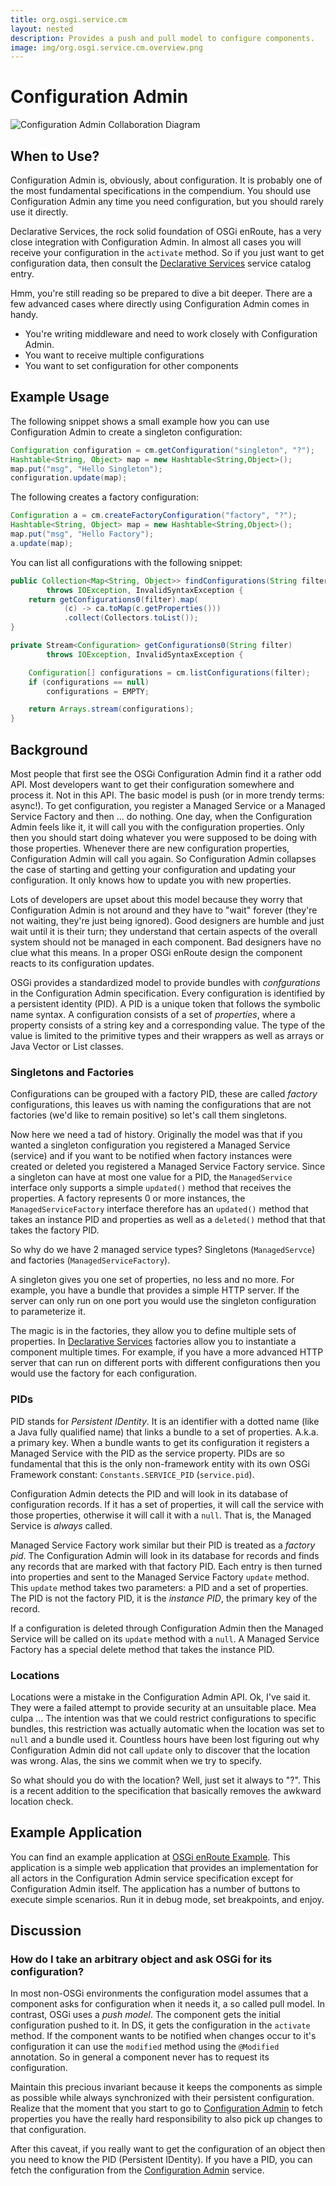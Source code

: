 ```yaml
---
title: org.osgi.service.cm
layout: nested
description: Provides a push and pull model to configure components. 
image: img/org.osgi.service.cm.overview.png
---
```

# Configuration Admin

![Configuration Admin Collaboration Diagram](img/org.osgi.service.cm.overview.png)

## When to Use?

Configuration Admin is, obviously, about configuration. It is probably one of the most fundamental specifications in the compendium. You should use Configuration Admin any time you need configuration, but you should rarely use it directly. 

Declarative Services, the rock solid foundation of OSGi enRoute, has a very close integration with Configuration Admin. In almost all cases you will receive your configuration in the `activate` method. So if you just want to get configuration data, then consult the [Declarative Services][1] service catalog entry. 

Hmm, you're still reading so be prepared to dive a bit deeper. There are a few advanced cases where directly using Configuration Admin comes in handy. 

* You're writing middleware and need to work closely with Configuration Admin.
* You want to receive multiple configurations
* You want to set configuration for other components

## Example Usage

The following snippet shows a small example how you can use Configuration Admin to create a singleton configuration:

```java
Configuration configuration = cm.getConfiguration("singleton", "?");
Hashtable<String, Object> map = new Hashtable<String,Object>();
map.put("msg", "Hello Singleton");
configuration.update(map);
```

The following creates a factory configuration:

```java
Configuration a = cm.createFactoryConfiguration("factory", "?");
Hashtable<String, Object> map = new Hashtable<String,Object>();
map.put("msg", "Hello Factory");
a.update(map);
```

You can list all configurations with the following snippet:

```java
public Collection<Map<String, Object>> findConfigurations(String filter)
		throws IOException, InvalidSyntaxException {
	return getConfigurations0(filter).map(
			(c) -> ca.toMap(c.getProperties()))
			.collect(Collectors.toList());
}

private Stream<Configuration> getConfigurations0(String filter)
		throws IOException, InvalidSyntaxException {

	Configuration[] configurations = cm.listConfigurations(filter);
	if (configurations == null)
		configurations = EMPTY;

	return Arrays.stream(configurations);
}
```

## Background

Most people that first see the OSGi Configuration Admin find it a rather odd API. Most developers want to get their configuration somewhere and process it. Not in this API. The basic model is push (or in more trendy terms: async!). To get configuration, you register a Managed Service or a Managed Service Factory and then ... do nothing. One day, when the Configuration Admin feels like it, it will call you with the configuration properties. Only then you should start doing whatever you were supposed to be doing with those properties. Whenever there are new configuration properties, Configuration Admin will call you again. So Configuration Admin collapses the case of starting and getting your configuration and updating your configuration. It only knows how to update you with new properties.

Lots of developers are upset about this model because they worry that Configuration Admin is not around and they have to "wait" forever (they're not waiting, they're just being ignored). Good designers are humble and just wait until it is their turn; they understand that certain aspects of the overall system should not be managed in each component. Bad designers have no clue what this means. In a proper OSGi enRoute design the component reacts to its configuration updates.

OSGi provides a standardized model to provide bundles with _confgurations_ in the Configuration Admin specification. Every configuration is identified by a persistent identity (PID). A PID is a unique token that follows the symbolic name syntax. A configuration consists of a set of _properties_, where a property consists of a string key and a corresponding value. The type of the value is limited to the primitive types and their wrappers as well as arrays or Java Vector or List classes. 

### Singletons and Factories

Configurations can be grouped with a factory PID, these are called _factory_ configurations, this leaves us with naming the configurations that are not factories (we'd like to remain positive) so let's call them singletons.

Now here we need a tad of history. Originally the model was that if you wanted a singleton configuration you registered a Managed Service (service) and if you want to be notified when factory instances were created or deleted you registered a Managed Service Factory service. Since a singleton can have at most one value for a PID, the `ManagedService` interface only supports a simple `updated()` method that receives the properties. A factory represents 0 or more instances, the `ManagedServiceFactory` interface therefore has an `updated()` method that takes an instance PID and properties as well as a `deleted()` method that that takes the factory PID.

So why do we have 2 managed service types? Singletons (`ManagedServce`) and factories (`ManagedServiceFactory`). 

A singleton gives you one set of properties, no less and no more. For example, you have a bundle that provides a simple HTTP server. If the server can only run on one port you would use the singleton configuration to parameterize it. 

The magic is in the factories, they allow you to define multiple sets of properties. In [Declarative Services][1] factories allow you to instantiate a component multiple times. For example, if you have a more advanced HTTP server that can run on different ports with different configurations then you would use the factory for each configuration.

### PIDs

PID stands for _Persistent IDentity_. It is an identifier with a dotted name (like a Java fully qualified name) that links a bundle to a set of properties. A.k.a. a primary key. When a bundle wants to get its configuration it registers a Managed Service with the PID as the service property. PIDs are so fundamental that this is the only non-framework entity with its own OSGi Framework constant: `Constants.SERVICE_PID` (`service.pid`).

Configuration Admin detects the PID and will look in its database of configuration records. If it has a set of properties, it will call the service with those properties, otherwise it will call it with a `null`. That is, the Managed Service is _always_ called.

Managed Service Factory work similar but their PID is treated as a _factory pid_. The Configuration Admin will look in its database for records and finds any records that are marked with that factory PID. Each entry is then turned into properties and sent to the Managed Service Factory `update` method. This `update` method takes two parameters: a PID and  a set of properties. The PID is not the factory PID, it is the _instance PID_, the primary key of the record.

If a configuration is deleted through Configuration Admin then the Managed Service will be called on its `update` method with a `null`. A Managed Service Factory has a special delete method that takes the instance PID. 

### Locations

Locations were a mistake in the Configuration Admin API. Ok, I've said it. They were a failed attempt to provide security at an unsuitable place. Mea culpa ... The intention was that we could restrict configurations to specific bundles, this restriction was actually automatic when the location was set to `null` and a bundle used it. Countless hours have been lost figuring out why Configuration Admin did not call `update` only to discover that the location was wrong. Alas, the sins we commit when we try to specify.

So what should you do with the location? Well, just set it always to "?". This is a recent addition to the specification that basically removes the awkward location check. 

## Example Application

You can find an example application at [OSGi enRoute Example][2]. This application is a simple web application that provides an implementation for all actors in the Configuration Admin service specification except for Configuration Admin itself. The application has a number of buttons to execute simple scenarios. Run it in debug mode, set breakpoints, and enjoy.

## Discussion

### How do I take an arbitrary object and ask OSGi for its configuration?

In most non-OSGi environments the configuration model assumes that a component asks for configuration when it needs it, a so called pull model. In contrast, OSGi uses a _push model_. The component gets the initial configuration pushed to it. In DS, it gets the configuration in the `activate` method. If the component wants to be notified when changes occur to it's configuration it can use the `modified` method using the `@Modified` annotation. So in general a component never has to request its configuration.

Maintain this precious invariant because it keeps the components as simple as possible while always synchronized with their persistent configuration. Realize that the moment that you start to go to [Configuration Admin] to fetch properties you have the really hard responsibility to also pick up changes to that configuration.

After this caveat, if you really want to get the configuration of an object then you need to know the PID (Persistent IDentity). If you have a PID, you can fetch the configuration from the [Configuration Admin] service.


[1]: org.osgi.service.component.html
[2]: https://github.com/osgi/osgi.enroute.examples/tree/master/osgi.enroute.examples.cm.application
[Configuration Admin]: /services/org.osgi.service.cm
